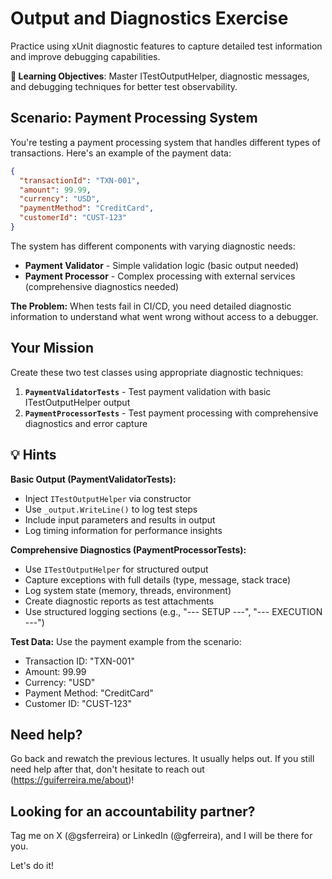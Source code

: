 # Output and Diagnostics Exercise

Practice using xUnit diagnostic features to capture detailed test information and improve debugging capabilities.

**🎯 Learning Objectives**: Master ITestOutputHelper, diagnostic messages, and debugging techniques for better test observability.

## Scenario: Payment Processing System

You're testing a payment processing system that handles different types of transactions. Here's an example of the payment data:

```json
{
  "transactionId": "TXN-001",
  "amount": 99.99,
  "currency": "USD",
  "paymentMethod": "CreditCard",
  "customerId": "CUST-123"
}
```

The system has different components with varying diagnostic needs:

- **Payment Validator** - Simple validation logic (basic output needed)
- **Payment Processor** - Complex processing with external services (comprehensive diagnostics needed)

**The Problem:** When tests fail in CI/CD, you need detailed diagnostic information to understand what went wrong without access to a debugger.

## Your Mission

Create these two test classes using appropriate diagnostic techniques:

1. **`PaymentValidatorTests`** - Test payment validation with basic ITestOutputHelper output
2. **`PaymentProcessorTests`** - Test payment processing with comprehensive diagnostics and error capture

## 💡 Hints

**Basic Output (PaymentValidatorTests):**
- Inject `ITestOutputHelper` via constructor
- Use `_output.WriteLine()` to log test steps
- Include input parameters and results in output
- Log timing information for performance insights

**Comprehensive Diagnostics (PaymentProcessorTests):**
- Use `ITestOutputHelper` for structured output
- Capture exceptions with full details (type, message, stack trace)
- Log system state (memory, threads, environment)
- Create diagnostic reports as test attachments
- Use structured logging sections (e.g., "--- SETUP ---", "--- EXECUTION ---")

**Test Data:**
Use the payment example from the scenario:
- Transaction ID: "TXN-001"
- Amount: 99.99
- Currency: "USD"
- Payment Method: "CreditCard"
- Customer ID: "CUST-123"

## Need help?
Go back and rewatch the previous lectures. It usually helps out. 
If you still need help after that, don't hesitate to reach out (https://guiferreira.me/about)!

## Looking for an accountability partner?
Tag me on X (@gsferreira) or LinkedIn (@gferreira), and I will be there for you.

Let's do it!
